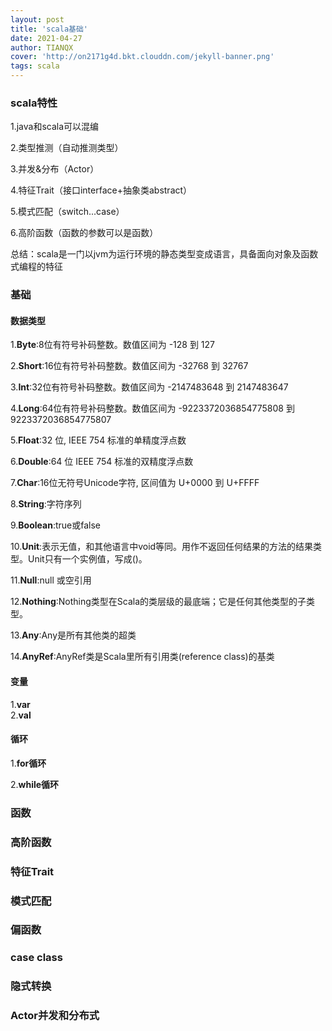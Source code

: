 ```yaml
---
layout: post
title: 'scala基础'
date: 2021-04-27
author: TIANQX
cover: 'http://on2171g4d.bkt.clouddn.com/jekyll-banner.png'
tags: scala
---
```


### scala特性


  1.java和scala可以混编       
    
  2.类型推测（自动推测类型）

  3.并发&分布（Actor）

  4.特征Trait（接口interface+抽象类abstract）

  5.模式匹配（switch...case）

  6.高阶函数（函数的参数可以是函数）

  总结：scala是一门以jvm为运行环境的静态类型变成语言，具备面向对象及函数式编程的特征
### 基础
#### 数据类型

  1.**Byte**:8位有符号补码整数。数值区间为 -128 到 127   

  2.**Short**:16位有符号补码整数。数值区间为 -32768 到 32767

  3.**Int**:32位有符号补码整数。数值区间为 -2147483648 到 2147483647

  4.**Long**:64位有符号补码整数。数值区间为 -9223372036854775808 到 9223372036854775807 

  5.**Float**:32 位, IEEE 754 标准的单精度浮点数

  6.**Double**:64 位 IEEE 754 标准的双精度浮点数

  7.**Char**:16位无符号Unicode字符, 区间值为 U+0000 到 U+FFFF

  8.**String**:字符序列

  9.**Boolean**:true或false 

  10.**Unit**:表示无值，和其他语言中void等同。用作不返回任何结果的方法的结果类型。Unit只有一个实例值，写成()。 

  11.**Null**:null 或空引用 

  12.**Nothing**:Nothing类型在Scala的类层级的最底端；它是任何其他类型的子类型。

  13.**Any**:Any是所有其他类的超类

  14.**AnyRef**:AnyRef类是Scala里所有引用类(reference class)的基类

#### 变量
  1.**var**  
  2.**val**  
#### 循环
  1.**for循环**  

  2.**while循环**  
### 函数
### 高阶函数
### 特征Trait
### 模式匹配
### 偏函数
### case class
### 隐式转换
### Actor并发和分布式
